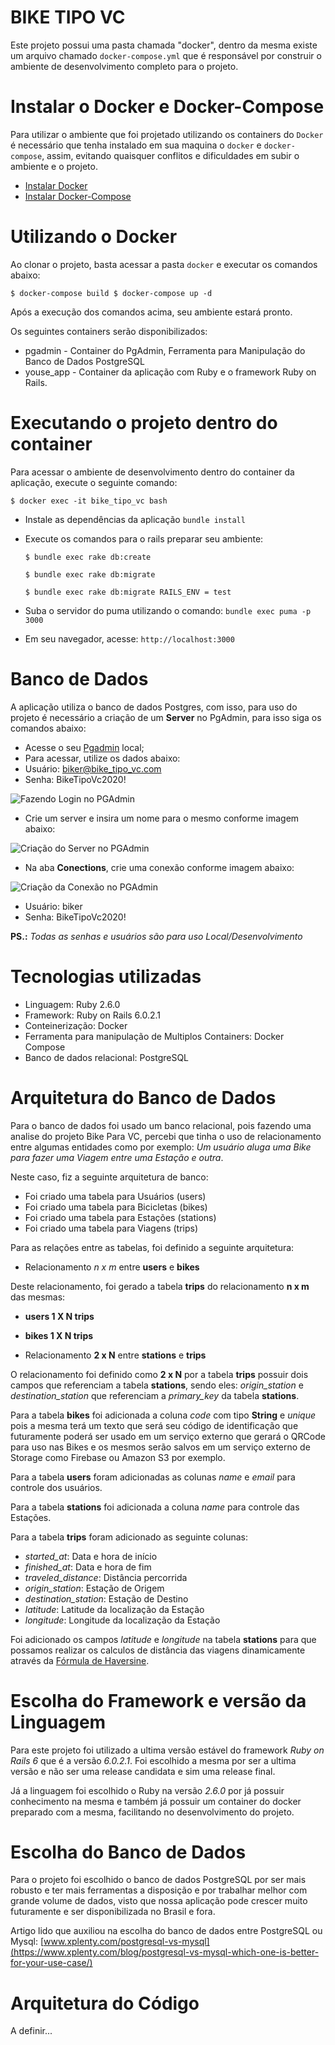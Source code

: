 # BIKE TIPO VC

Este projeto possui uma pasta chamada "docker", 
dentro da mesma existe um arquivo chamado `docker-compose.yml` que é 
responsável por construir o ambiente de desenvolvimento completo para o projeto.

# Instalar o Docker e Docker-Compose

Para utilizar o ambiente que foi projetado utilizando os containers do `Docker` 
é necessário que tenha instalado em sua maquina o `docker` e `docker-compose`, 
assim, evitando quaisquer conflitos e dificuldades em subir o ambiente e o projeto.

- [Instalar Docker](https://docs.docker.com/install/linux/docker-ce/ubuntu/#install-docker-ce)
- [Instalar Docker-Compose](https://docs.docker.com/compose/install/#install-compose)

# Utilizando o Docker

Ao clonar o projeto, basta acessar a pasta `docker` e executar os comandos abaixo:

``
    $ docker-compose build
    $ docker-compose up -d
``

Após a execução dos comandos acima, seu ambiente estará pronto.

Os seguintes containers serão disponibilizados:

- pgadmin - Container do PgAdmin, Ferramenta para Manipulação do Banco de Dados PostgreSQL
- youse_app - Container da aplicação com Ruby e o framework Ruby on Rails.

# Executando o projeto dentro do container

Para acessar o ambiente de desenvolvimento dentro do container da aplicação, 
execute o seguinte comando:

``
    $ docker exec -it bike_tipo_vc bash
``

* Instale as dependências da aplicação `` bundle install ``
* Execute os comandos para o rails preparar seu ambiente:

   `` $ bundle exec rake db:create ``
   
   `` $ bundle exec rake db:migrate ``
   
   `` $ bundle exec rake db:migrate RAILS_ENV = test ``
   
* Suba o servidor do puma utilizando o comando: `` bundle exec puma -p 3000 ``
* Em seu navegador, acesse: `` http://localhost:3000 ``

# Banco de Dados

A aplicação utiliza o banco de dados Postgres, com isso, para uso do projeto é necessário 
a criação de um **Server** no PgAdmin, para isso siga os comandos abaixo:

* Acesse o seu [Pgadmin](http://localhost:16543) local;
* Para acessar, utilize os dados abaixo:
* Usuário: biker@bike_tipo_vc.com
* Senha: BikeTipoVc2020!

![Fazendo Login no PGAdmin](https://firebasestorage.googleapis.com/v0/b/images-d10d2.appspot.com/o/login.png?alt=media&token=0ef3e323-fcbd-4d32-9304-17fa37b1dd10)

* Crie um server e insira um nome para o mesmo conforme imagem abaixo:

![Criação do Server no PGAdmin](https://firebasestorage.googleapis.com/v0/b/images-d10d2.appspot.com/o/configure_server.png?alt=media&token=3ddc49c1-c1b7-4885-a1bd-d6bba227185b)

* Na aba **Conections**, crie uma conexão conforme imagem abaixo:

![Criação da Conexão no PGAdmin](https://firebasestorage.googleapis.com/v0/b/images-d10d2.appspot.com/o/configure_connections.png?alt=media&token=5d612567-60f9-455c-b294-2d9ca39355df)

* Usuário: biker
* Senha: BikeTipoVc2020!

**PS.:** *Todas as senhas e usuários são para uso Local/Desenvolvimento*

# Tecnologias utilizadas

- Linguagem: Ruby 2.6.0
- Framework: Ruby on Rails 6.0.2.1
- Conteinerização: Docker
- Ferramenta para manipulação de Multiplos Containers: Docker Compose
- Banco de dados relacional: PostgreSQL

# Arquitetura do Banco de Dados

Para o banco de dados foi usado um banco relacional, pois fazendo uma analise do 
projeto Bike Para VC, percebi que tinha o uso de relacionamento entre algumas entidades
como por exemplo: *Um usuário aluga uma Bike para fazer uma Viagem entre uma Estação e outra*.

Neste caso, fiz a seguinte arquitetura de banco:

- Foi criado uma tabela para Usuários (users)
- Foi criado uma tabela para Bicicletas (bikes)
- Foi criado uma tabela para Estações (stations)
- Foi criado uma tabela para Viagens (trips)

Para as relações entre as tabelas, foi definido a seguinte arquitetura:

- Relacionamento *n x m* entre **users** e **bikes**

Deste relacionamento, foi gerado a tabela **trips** do relacionamento **n x m** das mesmas:
 
 - **users 1 X N trips**
 - **bikes 1 X N trips**
 
- Relacionamento **2 x N** entre **stations** e **trips**

O relacionamento foi definido como **2 x N** por a tabela **trips** possuir dois campos que
referenciam a tabela **stations**, sendo eles: *origin_station* e *destination_station* que 
referenciam a *primary_key* da tabela **stations**.

Para a tabela **bikes** foi adicionada a coluna *code* com tipo **String** e *unique* pois
a mesma terá um texto que será seu código de identificação que futuramente poderá ser usado
em um serviço externo que gerará o QRCode para uso nas Bikes e os mesmos serão salvos em um
serviço externo de Storage como Firebase ou Amazon S3 por exemplo.

Para a tabela **users** foram adicionadas as colunas *name* e *email* para controle dos usuários.

Para a tabela **stations** foi adicionada a coluna *name* para controle das Estações.

Para a tabela **trips** foram adicionado as seguinte colunas:
 - *started_at*: Data e hora de início
 - *finished_at*: Data e hora de fim
 - *traveled_distance*: Distância percorrida
 - *origin_station*: Estação de Origem
 - *destination_station*: Estação de Destino
 - *latitude*: Latitude da localização da Estação
 - *longitude*: Longitude da localização da Estação
 
Foi adicionado os campos *latitude* e *longitude* na tabela **stations** para que possamos realizar
os calculos de distância das viagens dinamicamente através da [Fórmula de Haversine](https://pt.wikipedia.org/wiki/F%C3%B3rmula_de_Haversine).
 
# Escolha do Framework e versão da Linguagem

Para este projeto foi utilizado a ultima versão estável do framework *Ruby on Rails 6* que é a versão *6.0.2.1*.
Foi escolhido a mesma por ser a ultima versão e não ser uma release candidata e sim uma 
release final.

Já a linguagem foi escolhido o Ruby na versão *2.6.0* por já possuir conhecimento na mesma
e também já possuir um container do docker preparado com a mesma, facilitando no desenvolvimento
do projeto.

# Escolha do Banco de Dados

Para o projeto foi escolhido o banco de dados PostgreSQL por ser mais robusto e ter mais
ferramentas a disposição e por trabalhar melhor com grande volume de dados, visto que nossa
aplicação pode crescer muito futuramente e ser disponibilizada no Brasil e fora.

Artigo lido que auxiliou na escolha do banco de dados entre PostgreSQL ou Mysql: [www.xplenty.com/postgresql-vs-mysql](https://www.xplenty.com/blog/postgresql-vs-mysql-which-one-is-better-for-your-use-case/)

# Arquitetura do Código

A definir...
